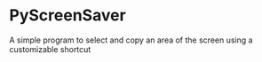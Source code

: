 # PyScreenSaver
A simple program to select and copy an area of the screen using a customizable shortcut
